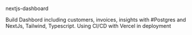 nextjs-dashboard 


Build Dashbord including customers, invoices, insights with #Postgres and NextJs, Tailwind, Typescript. Using CI/CD with Vercel in deployment 